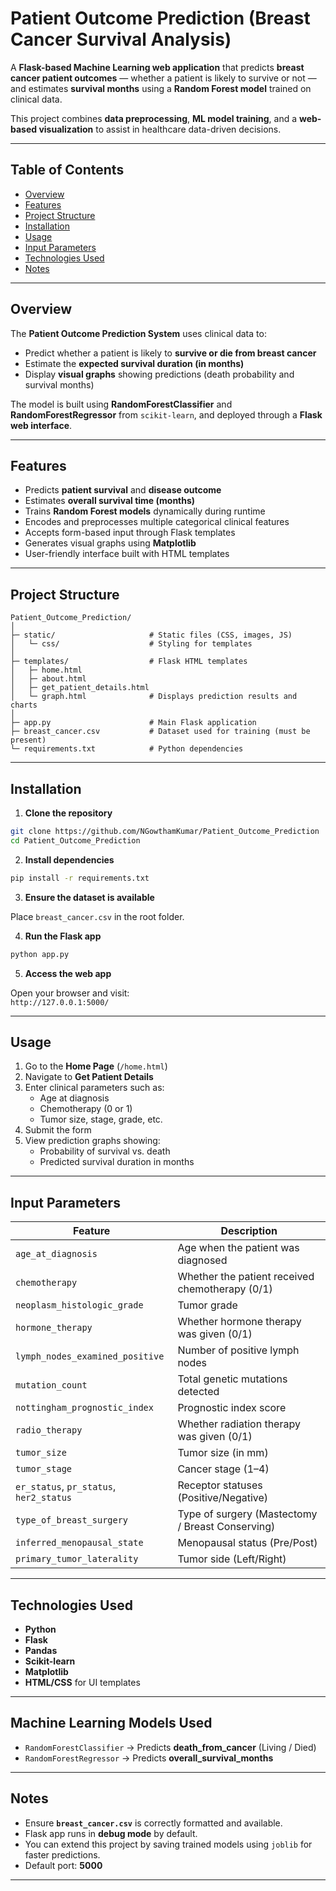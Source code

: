 # Patient Outcome Prediction (Breast Cancer Survival Analysis)

A **Flask-based Machine Learning web application** that predicts **breast cancer patient outcomes** — whether a patient is likely to survive or not — and estimates **survival months** using a **Random Forest model** trained on clinical data.

This project combines **data preprocessing**, **ML model training**, and a **web-based visualization** to assist in healthcare data-driven decisions.

---

## Table of Contents

- [Overview](#overview)
- [Features](#features)
- [Project Structure](#project-structure)
- [Installation](#installation)
- [Usage](#usage)
- [Input Parameters](#input-parameters)
- [Technologies Used](#technologies-used)
- [Notes](#notes)

---

## Overview

The **Patient Outcome Prediction System** uses clinical data to:

- Predict whether a patient is likely to **survive or die from breast cancer**  
- Estimate the **expected survival duration (in months)**  
- Display **visual graphs** showing predictions (death probability and survival months)

The model is built using **RandomForestClassifier** and **RandomForestRegressor** from `scikit-learn`, and deployed through a **Flask web interface**.

---

## Features

-  Predicts **patient survival** and **disease outcome**
-  Estimates **overall survival time (months)**
-  Trains **Random Forest models** dynamically during runtime
-  Encodes and preprocesses multiple categorical clinical features
-  Accepts form-based input through Flask templates
-  Generates visual graphs using **Matplotlib**
-  User-friendly interface built with HTML templates

---

## Project Structure

```
Patient_Outcome_Prediction/
│
├─ static/                     # Static files (CSS, images, JS)
│   └─ css/                    # Styling for templates
│
├─ templates/                  # Flask HTML templates
│   ├─ home.html
│   ├─ about.html
│   ├─ get_patient_details.html
│   └─ graph.html              # Displays prediction results and charts
│
├─ app.py                      # Main Flask application
├─ breast_cancer.csv           # Dataset used for training (must be present)
└─ requirements.txt            # Python dependencies
```

---

##  Installation

1. **Clone the repository**

```bash
git clone https://github.com/NGowthamKumar/Patient_Outcome_Prediction
cd Patient_Outcome_Prediction
```

2. **Install dependencies**

```bash
pip install -r requirements.txt
```

3. **Ensure the dataset is available**

Place `breast_cancer.csv` in the root folder.

4. **Run the Flask app**

```bash
python app.py
```

5. **Access the web app**

Open your browser and visit:  
`http://127.0.0.1:5000/`

---

## Usage

1. Go to the **Home Page** (`/home.html`)  
2. Navigate to **Get Patient Details**  
3. Enter clinical parameters such as:
   - Age at diagnosis  
   - Chemotherapy (0 or 1)  
   - Tumor size, stage, grade, etc.  
4. Submit the form  
5. View prediction graphs showing:
   - Probability of survival vs. death  
   - Predicted survival duration in months  

---

## Input Parameters

| Feature | Description |
|----------|-------------|
| `age_at_diagnosis` | Age when the patient was diagnosed |
| `chemotherapy` | Whether the patient received chemotherapy (0/1) |
| `neoplasm_histologic_grade` | Tumor grade |
| `hormone_therapy` | Whether hormone therapy was given (0/1) |
| `lymph_nodes_examined_positive` | Number of positive lymph nodes |
| `mutation_count` | Total genetic mutations detected |
| `nottingham_prognostic_index` | Prognostic index score |
| `radio_therapy` | Whether radiation therapy was given (0/1) |
| `tumor_size` | Tumor size (in mm) |
| `tumor_stage` | Cancer stage (1–4) |
| `er_status`, `pr_status`, `her2_status` | Receptor statuses (Positive/Negative) |
| `type_of_breast_surgery` | Type of surgery (Mastectomy / Breast Conserving) |
| `inferred_menopausal_state` | Menopausal status (Pre/Post) |
| `primary_tumor_laterality` | Tumor side (Left/Right) |

---

## Technologies Used

- **Python**  
- **Flask**  
- **Pandas**  
- **Scikit-learn**  
- **Matplotlib**  
- **HTML/CSS** for UI templates  

---

## Machine Learning Models Used

- `RandomForestClassifier` → Predicts **death_from_cancer** (Living / Died)  
- `RandomForestRegressor` → Predicts **overall_survival_months**  

---

## Notes

- Ensure **`breast_cancer.csv`** is correctly formatted and available.  
- Flask app runs in **debug mode** by default.  
- You can extend this project by saving trained models using `joblib` for faster predictions.  
- Default port: **5000**

---

